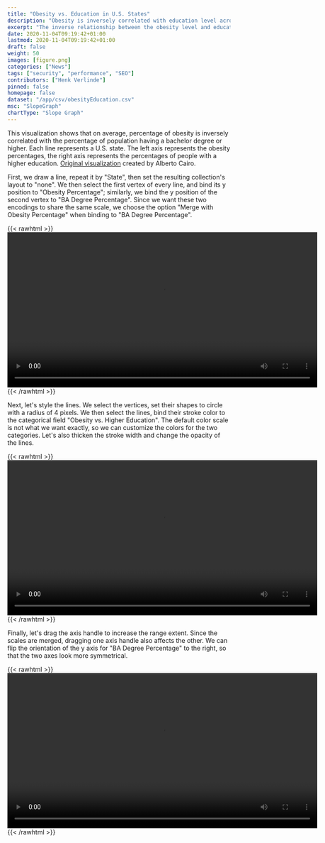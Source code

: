 ```yaml
---
title: "Obesity vs. Education in U.S. States"
description: "Obesity is inversely correlated with education level across US states."
excerpt: "The inverse relationship between the obesity level and education level across US states."
date: 2020-11-04T09:19:42+01:00
lastmod: 2020-11-04T09:19:42+01:00
draft: false
weight: 50
images: [figure.png]
categories: ["News"]
tags: ["security", "performance", "SEO"]
contributors: ["Henk Verlinde"]
pinned: false
homepage: false
dataset: "/app/csv/obesityEducation.csv"
msc: "SlopeGraph"
chartType: "Slope Graph"
---
```

This visualization shows that on average, percentage of obesity is inversely correlated with the percentage of population having a bachelor degree or higher. Each line represents a U.S. state. The left axis represents the obesity percentages, the right axis represents the percentages of people with a higher education. [Original visualization](http://www.thefunctionalart.com/2012/03/functional-art-has-cover_21.html) created by Alberto Cairo.


First, we draw a line, repeat it by "State", then set the resulting collection's layout to "none". We then select the first vertex of every line, and bind its y position to "Obesity Percentage"; similarly, we bind the y position of the second vertex to "BA Degree Percentage". Since we want these two encodings to share the same scale, we choose the option "Merge with Obesity Percentage" when binding to "BA Degree Percentage".

{{< rawhtml >}} 
<video width=700px class="tutorial-video" controls>
    <source src="/videos/gallery/slope-graph-1.mov" type="video/mp4">
    Your browser does not support the video tag.  
</video>
{{< /rawhtml >}}

Next, let's style the lines. We select the vertices, set their shapes to circle with a radius of 4 pixels. We then select the lines, bind their stroke color to the categorical field "Obesity vs. Higher Education". The default color scale is not what we want exactly, so we can customize the colors for the two categories. Let's also thicken the stroke width and change the opacity of the lines.

{{< rawhtml >}} 
<video width=700px class="tutorial-video" controls>
    <source src="/videos/gallery/slope-graph-2.mov" type="video/mp4">
    Your browser does not support the video tag.  
</video>
{{< /rawhtml >}}

Finally, let's drag the axis handle to increase the range extent. Since the scales are merged, dragging one axis handle also affects the other. We can flip the orientation of the y axis for "BA Degree Percentage" to the right, so that the two axes look more symmetrical. 

{{< rawhtml >}} 
<video width=700px class="tutorial-video" controls>
    <source src="/videos/gallery/slope-graph-3.mov" type="video/mp4">
    Your browser does not support the video tag.  
</video>
{{< /rawhtml >}}


